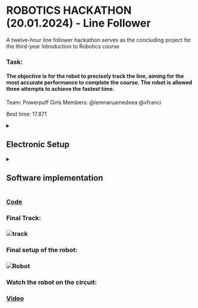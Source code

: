# ROBOTICS HACKATHON (20.01.2024) - Line Follower
A twelve-hour line follower hackathon serves as the concluding project for the third-year Introduction to Robotics course

### Task:
#### The objective is for the robot to precisely track the line, aiming for the most accurate performance to complete the course. The robot is allowed three attempts to achieve the fastest time.

Team: Powerpuff Girls
Members:
@lemnaruamedeea
@vfranci

Best time: 17.871

<details>
  <summary>
      <h2>Electronic Setup</h2>
  </summary>
  <br>

  Components:
- Arduino Uno
- Power source: LiPo battery
- Two wheels
- QTR-8A reflectance sensor
- Ball caster
- L293D motor driver
- Two DC motors
- Medium breadboard
- Wires (M - F, M - M), zip-ties, screws as needed

  For the chassis we cut into a foam board after measuring an apropriate distance between the wheels and for the sensor. Zip-ties were employed to fasten the breadboard and battery, while we utilized additional zip-ties to secure the Arduino board and motors in place.

### Driver Connection table
![driver](https://github.com/Diana5B/IntroductionToRobotics/assets/115624763/6ff3e419-10f6-4da1-8ee2-fd11d2852a0a)
![dreiverconectoins](https://github.com/Diana5B/IntroductionToRobotics/assets/115624763/6354afb0-ffa4-4bb5-8aad-238afbf29b6a)

### Motors and Sensor Connection scheme
![conections](https://github.com/Diana5B/IntroductionToRobotics/assets/115624763/13678f93-3829-4d93-b855-fa69145b2a28)


  </br>
  </details>


  <details>
  <summary>
      <h2>Software implementation</h2>
  </summary>
  <br>

  The robot calibrated its sensor by moving left and right in order to recognize the black line it had to follow. The movement behaviour was determined by using a proportional-integrative-derivative controller. We started with a simple code provided by our teacher in which we had to alter the kp, ki, and kd values to achieve the desired movement. We started by assigning random values to the proportional constant in order to observe the behaviour. Once the robot was able to take the turns without overshooting, we began updating the kd value to smooth the wobble.

  The final values were:
- kp = 4.3;
- ki = 0.000;
- kd = 23.2;

Afterwards, we implemented the automatic calibration and juggled the tresholds for the error and motor speed values.

  </br>
  </details>

 ### [Code](https://github.com/Diana5B/LineFollower/blob/main/Line.ino)
 
 ### Final Track:
### ![track](https://github.com/Diana5B/IntroductionToRobotics/assets/115624763/174339b1-8565-4157-9866-2e1dbc4f5054)

 ### Final setup of the robot: 
### ![Robot](https://github.com/vfranci/Line-Follower/assets/115077321/08085af5-6bf5-4b55-920f-c0e0b4081a76)

 ### Watch the robot on the circuit:
 ### [Video](https://youtu.be/-rcJyTiLDLg?si=OaZJrGN7fROQkyiY)
